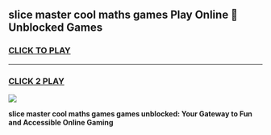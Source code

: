 
## slice master cool maths games Play Online 👋 Unblocked Games
<h3>
<a href="https://news.freeplayer.one?title=slice_master_cool_maths_games&ref=17CMG">CLICK TO PLAY</a></h3>
<hr>

<h3>
<a href="https://news.freeplayer.one?title=slice_master_cool_maths_games&ref=17CMG">CLICK 2 PLAY</a>
  
</h3>

<a href="https://news.freeplayer.one?title=slice_master_cool_maths_games&ref=17CMG/"><img src="https://clearcache.store/games.png"></a>


**slice master cool maths games games unblocked: Your Gateway to Fun and Accessible Online Gaming**
